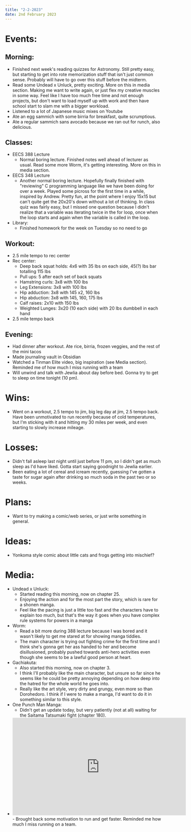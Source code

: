 ```yaml
---
title: "2-2-2023"
date: 2nd February 2023
---
```

# Events:
## Morning:
- Finished next week's reading quizzes for Astronomy. Still pretty easy, but starting to get into rote memorization stuff that isn't just common sense. Probably will have to go over this stuff before the midterm.
- Read some Undead x Unluck, pretty exciting. More on this in media section. Making me want to write again, or just flex my creative muscles in some way. Feel like I have too much free time and not enough projects, but don't want to load myself up with work and then have school start to slam me with a bigger workload.
- Listened to a lot of Japanese music mixes on Youtube
- Ate an egg sammich with some birria for breakfast, quite scrumptious.
- Ate a regular sammich sans avocado because we ran out for runch, also delicious.

## Classes:
- EECS 388 Lecture
	- Normal boring lecture. Finished notes well ahead of lecturer as usual. Read some more Worm, it's getting interesting. More on this in media section.
- EECS 348 Lecture
	- Another normal boring lecture. Hopefully finally finished with "reviewing" C programming language like we have been doing for over a week. Played some picross for the first time in a while, inspired by Andrew. Pretty fun, at the point where I enjoy 15x15 but can't quite get the 20x20's down without a lot of thinking. In class quiz was fairly easy, but I missed one question because I didn't realize that a variable was iterating twice in the for loop, once when the loop starts and again when the variable is called in the loop.
- Library:
	- Finished homework for the week on Tuesday so no need to go

## Workout:
- 2.5 mile tempo to rec center
- Rec center:
	- Deep back squat holds: 4x6 with 35 lbs on each side, 45(?) lbs bar totalling 115 lbs
	- Pull ups: 5 after each set of back squats
	- Hamstring curls: 3x8 with 100 lbs
	- Leg Extensions: 3x8 with 100 lbs
	- Hip adduction: 3x8 with 145 x2, 160 lbs
	- Hip abduction: 3x8 with 145, 160, 175 lbs
	- Calf raises: 2x10 with 150 lbs
	- Weighted Lunges: 3x20 (10 each side) with 20 lbs dumbbell in each hand
- 2.5 mile tempo back

## Evening:
- Had dinner after workout. Ate rice, birria, frozen veggies, and the rest of the mini tacos
- Made journaling vault in Obsidian
- Watched a Tinman Elite video, big inspiration (see Media section). Reminded me of how much I miss running with a team
- Will unwind and talk with Jewlia about day before bed. Gonna try to get to sleep on time tonight (10 pm).

# Wins:
- Went on a workout, 2.5 tempo to jim, big leg day at jim, 2.5 tempo back. Have been unmotivated to run recently because of cold temperatures, but I'm sticking with it and hitting my 30 miles per week, and even starting to slowly increase mileage.

# Losses:
- Didn't fall asleep last night until just before 11 pm, so I didn't get as much sleep as I'd have liked. Gotta start saying goodnight to Jewlia earlier.
- Been eating a lot of cereal and icream recently, guessing I've gotten a taste for sugar again after drinking so much soda in the past two or so weeks.

# Plans:
- Want to try making a comic/web series, or just write something in general.

# Ideas:
- Yonkoma style comic about little cats and frogs getting into mischief?

# Media:
- Undead x Unluck:
	- Started reading this morning, now on chapter 25.
	- Enjoying the action and for the most part the story, which is rare for a shonen manga.
	- Feel like the pacing is just a little too fast and the characters have to explain too much, but that's the way it goes when you have complex rule systems for powers in a manga
- Worm:
	- Read a bit more during 388 lecture because I was bored and it wasn't likely to get me stared at for showing manga tiddies.
	- The main character is trying out fighting crime for the first time and I think she's gonna get her ass handed to her and become disillusioned, probably pushed towards anti-hero activities even though she seems to be a lawful good person at heart.
- Gachiakuta:
	- Also started this morning, now on chapter 3.
	- I think I'll probably like the main character, but unsure so far since he seems like he could be pretty annoying depending on how deep into the hatred for the whole world he goes into.
	- Really like the art style, very dirty and grungy, even more so than Dorohedoro. I think if I were to make a manga, I'd want to do it in something similar to this style.
- One Punch Man Manga:
	- Didn't get an update today, but very patiently (not at all) waiting for the Saitama Tatsumaki fight (chapter 180).
- <iframe width="560" height="315" src="https://www.youtube.com/embed/WFM8a7o35-0" title="YouTube video player" frameborder="0" allow="accelerometer; autoplay; clipboard-write; encrypted-media; gyroscope; picture-in-picture; web-share" allowfullscreen></iframe>
	- Brought back some motivation to run and get faster. Reminded me how much I miss running on a team.
